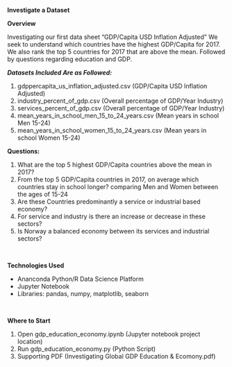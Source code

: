 <p><strong>Investigate a Dataset</strong></p>
<p><strong>Overview</strong></p>
<p>Investigating our first data sheet &ldquo;GDP/Capita USD Inflation Adjusted&rdquo; We seek to understand which countries have the highest GDP/Capita for 2017. We also rank the top 5 countries for 2017 that are above the mean. Followed by questions regarding education and GDP.</p>
<p><strong><em>Datasets Included Are as Followed:</em></strong></p>
<ol>
<li>gdppercapita_us_inflation_adjusted.csv (GDP/Capita USD Inflation Adjusted)</li>
<li>industry_percent_of_gdp.csv (Overall percentage of GDP/Year Industry)</li>
<li>services_percent_of_gdp.csv (Overall percentage of GDP/Year Industry)</li>
<li>mean_years_in_school_men_15_to_24_years.csv (Mean years in school Men 15-24)</li>
<li>mean_years_in_school_women_15_to_24_years.csv (Mean years in school Women 15-24)</li>
</ol>
<p><strong>Questions:</strong></p>
<ol>
<li>What are the top 5 highest GDP/Capita countries above the mean in 2017?</li>
<li>From the top 5 GDP/Capita countries in 2017, on average which countries stay in school longer? comparing Men and Women between the ages of 15-24</li>
<li>Are these Countries predominantly a service or industrial based economy?</li>
<li>For service and industry is there an increase or decrease in these sectors?</li>
<li>Is Norway a balanced economy between its services and industrial sectors?</li>
</ol>
<p>&nbsp;</p>
<p><strong>Technologies Used</strong></p>
<ul>
<li>Ananconda Python/R Data Science Platform</li>
<li>Jupyter Notebook</li>
<li>Libraries: pandas, numpy, matplotlib, seaborn</li>
</ul>
<p>&nbsp;</p>
<p><strong>Where to Start</strong></p>
<ol>
<li>Open gdp_education_economy.ipynb (Jupyter notebook project location)</li>
<li>Run gdp_education_economy.py (Python Script)</li>
<li>Supporting PDF (Investigating Global GDP Education &amp; Ecomony.pdf)</li>
</ol>
<p>&nbsp;</p>
